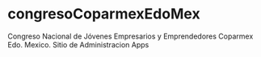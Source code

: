 # congresoCoparmexEdoMex
Congreso Nacional de Jóvenes Empresarios y Emprendedores Coparmex Edo. Mexico. Sitio de Administracion Apps
